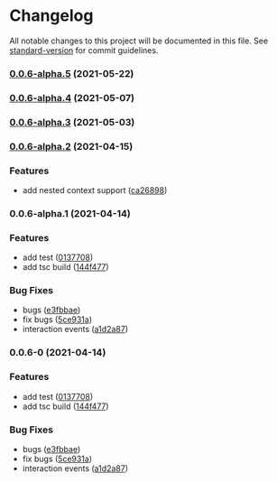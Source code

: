 # Changelog

All notable changes to this project will be documented in this file. See [standard-version](https://github.com/conventional-changelog/standard-version) for commit guidelines.

### [0.0.6-alpha.5](https://github.com/SasanFarrokh/vulu/compare/v0.0.6-alpha.4...v0.0.6-alpha.5) (2021-05-22)

### [0.0.6-alpha.4](https://github.com/SasanFarrokh/vulu/compare/v0.0.6-alpha.2...v0.0.6-alpha.4) (2021-05-07)

### [0.0.6-alpha.3](https://github.com/SasanFarrokh/vulu/compare/v0.0.6-alpha.2...v0.0.6-alpha.3) (2021-05-03)

### [0.0.6-alpha.2](https://github.com/SasanFarrokh/vulu/compare/v0.0.6-alpha.1...v0.0.6-alpha.2) (2021-04-15)


### Features

* add nested context support ([ca26898](https://github.com/SasanFarrokh/vulu/commit/ca26898a7cd55a7957ccf877010e641ada4ad847))

### 0.0.6-alpha.1 (2021-04-14)


### Features

* add test ([0137708](https://github.com/SasanFarrokh/vulu/commit/0137708fe287abe4e6208ab41353e90d372052e1))
* add tsc build ([144f477](https://github.com/SasanFarrokh/vulu/commit/144f477e6a8384f1054a6b6ef2475781c47e830f))


### Bug Fixes

* bugs ([e3fbbae](https://github.com/SasanFarrokh/vulu/commit/e3fbbae9195cf5e2af3a7c37a36aa8aaea38eccb))
* fix bugs ([5ce931a](https://github.com/SasanFarrokh/vulu/commit/5ce931ab74833f31b0c0d2a3dacf1b019af04304))
* interaction events ([a1d2a87](https://github.com/SasanFarrokh/vulu/commit/a1d2a873891a19282618e2eba620e4891295a401))

### 0.0.6-0 (2021-04-14)


### Features

* add test ([0137708](https://github.com/SasanFarrokh/vulu/commit/0137708fe287abe4e6208ab41353e90d372052e1))
* add tsc build ([144f477](https://github.com/SasanFarrokh/vulu/commit/144f477e6a8384f1054a6b6ef2475781c47e830f))


### Bug Fixes

* bugs ([e3fbbae](https://github.com/SasanFarrokh/vulu/commit/e3fbbae9195cf5e2af3a7c37a36aa8aaea38eccb))
* fix bugs ([5ce931a](https://github.com/SasanFarrokh/vulu/commit/5ce931ab74833f31b0c0d2a3dacf1b019af04304))
* interaction events ([a1d2a87](https://github.com/SasanFarrokh/vulu/commit/a1d2a873891a19282618e2eba620e4891295a401))
